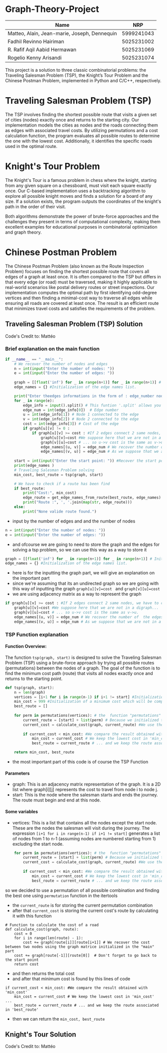 # Graph-Theory-Project
| Name | NRP |
|-----------------|-----------------|
| Matteo, Alain, Jean-marie, Joseph, Dennequin | 5999241043 | 
| Fadhil Revinno Hairiman    | 5025231002 |
| R. Rafif Aqil Aabid Hermawan     | 5025231069 | 
| Rogelio Kenny Arisandi | 5025231074 | 

This project is a solution to three classic combinatorial problems: the Traveling Salesman Problem (TSP), the Knight’s Tour Problem and the Chinese Postman Problem, implemented in Python and C/C++, respectively.

# Traveling Salesman Problem (TSP)
The TSP involves finding the shortest possible route that visits a given set of cities (nodes) exactly once and returns to the starting city. Our implementation models the cities as nodes and the roads connecting them as edges with associated travel costs. By utilizing permutations and a cost calculation function, the program evaluates all possible routes to determine the one with the lowest cost. Additionally, it identifies the specific roads used in the optimal route.

# Knight's Tour Problem
The Knight's Tour is a famous problem in chess where the knight, starting from any given square on a chessboard, must visit each square exactly once. Our C-based implementation uses a backtracking algorithm to explore all possible knight moves and finds a solution for a board of any size. If a solution exists, the program outputs the coordinates of the knight's path in the order of their visit.

Both algorithms demonstrate the power of brute-force approaches and the challenges they present in terms of computational complexity, making them excellent examples for educational purposes in combinatorial optimization and graph theory.

# Chinese Postman Problem
The Chinese Postman Problem (also known as the Route Inspection Problem) focuses on finding the shortest possible route that covers all edges of a graph at least once. It is often compared to the TSP but differs in that every edge (or road) must be traversed, making it highly applicable to real-world scenarios like postal delivery routes or street inspections. Our implementation computes the optimal path by first identifying odd-degree vertices and then finding a minimal-cost way to traverse all edges while ensuring all roads are covered at least once. The result is an efficient route that minimizes travel costs and satisfies the requirements of the problem.

## Traveling Salesman Problem (TSP) Solution
Code's Credit to: Mattéo
### Brief explanation on the main function
```python
if __name__ == "__main__":
    # We recover the number of nodes and edges
    n = int(input("Enter the number of nodes: "))
    e = int(input("Enter the number of edges: "))
    
    graph = [[float('inf') for _ in range(n+1)] for _ in range(n+1)] # Initialization of the cost matrice.
    edge_names = {} #Initialization of the edge names list.

    print("Enter theedges informations in the form of : edge_number node1 node2 cost")
    for _ in range(e):
        edge_info = input().split() # This funtion '.split' allows you to recover data in an array
        edge_num = int(edge_info[0])  # Edge number
        u = int(edge_info[1]) # Node 1 connected to the edge
        v = int(edge_info[2]) # Node 2 connected to the edge
        cost = int(edge_info[3]) # Cost of the edge
        if graph[u][v] != 0 :
            if graph[u][v] >= cost : #If 2 edges connect 2 same nodes, we have to compare the cost of the edges to keep the lowest cost.
                graph[u][v]=cost #We suppose here that we are not in a digraph...
                graph[v][u]=cost # ... so u->v cost is the same as v->u.
                edge_names[(u, v)] = edge_num # We recover the number of  the edges.
                edge_names[(v, u)] = edge_num # As we suppose that we are not in a digraph. The number of (u,v) is the same as (v,u)
        
    start = int(input("Enter the start point: ")) #Recover the start point
    print(edge_names )
    # Traveling Salesman Problem solving
    min_cost, best_route = tsp(graph, start)

    # We have to check if a route has been find
    if best_route:
        print("Cost:", min_cost)
        edge_route = get_edge_names_from_route(best_route, edge_names) #We recover the number of the edges by using the best route and all the edge names used
        print("Route :", ', '.join(map(str, edge_route)))
    else:
        print("None valide route found.")
```
* input by the number of edges and and the number of nodes
```python
n = int(input("Enter the number of nodes: "))
e = int(input("Enter the number of edges: "))
```
* and ofcourse we are going to need to store the graph and the edges for solving a tsp problem, so we can use this way as a way to store it
```python
graph = [[float('inf') for _ in range(n+1)] for _ in range(n+1)] # Initialization of the cost matrice.
edge_names = {} #Initialization of the edge names list.
```
* here is for the inputting the graph part, we will give an explanation on the important part
* since we're assuming that its an undirected graph so we are going with this way of inputting the graph `graph[u][v]=cost ` and `graph[v][u]=cost`
* we are using adjacency matrix as a way to represent the graph
```python
if graph[u][v] >= cost : #If 2 edges connect 2 same nodes, we have to compare the cost of the edges to keep the lowest cost.
    graph[u][v]=cost #We suppose here that we are not in a digraph...
    graph[v][u]=cost # ... so u->v cost is the same as v->u.
    edge_names[(u, v)] = edge_num # We recover the number of  the edges.
    edge_names[(v, u)] = edge_num # As we suppose that we are not in a digraph. The number of (u,v) is the same as (v,u)
```
### TSP Function explanation
#### Function Overview:
The function `tsp(graph, start)` is designed to solve the Traveling Salesman Problem (TSP) using a brute-force approach by trying all possible routes (permutations) between the nodes of a graph. The goal of the function is to find the minimum cost path (route) that visits all nodes exactly once and returns to the starting point.

```python
def tsp(graph, start):
    n = len(graph)
    vertices = [i+1 for i in range(n-1) if i+1 != start] #Initialization of an arry which contains all the number of the nodes except the start point.
    min_cost = 999 #Initialization of a minimum cost which will be compared later.
    best_route = []
    
    for perm in permutations(vertices): # the  function "permutations" from itertools library gives us all the permutations of the vertices array.
        current_route = [start] + list(perm) # Because we initialized the vertices array without the start point
        current_cost = calculate_cost(graph, current_route) #We use the function calculate_cost for each permutation.
        
        if current_cost < min_cost: #We compare the result obtained with 'min_cost'
            min_cost = current_cost # We keep the lowest cost in 'min_cost' ...
            best_route = current_route # ... and we keep the route associated in 'best_route'

    return min_cost, best_route
```
* the most important part of this code is of course the TSP Function
#### Parameters
* graph: This is an adjacency matrix representation of the graph. It is a 2D list where graph[i][j] represents the cost to travel from node i to node j.
* start: This is the node where the salesman starts and ends the journey. The route must begin and end at this node.
#### Some variables
* vertices: This is a list that contains all the nodes except the start node. These are the nodes the salesman will visit during the journey.
The expression `[i+1 for i in range(n-1) if i+1 != start]` generates a list of nodes from 1 to n-1 (assuming nodes are numbered starting from 1) excluding the start node.
```python
    for perm in permutations(vertices): # the  function "permutations" from itertools library gives us all the permutations of the vertices array.
        current_route = [start] + list(perm) # Because we initialized the vertices array without the start point
        current_cost = calculate_cost(graph, current_route) #We use the function calculate_cost for each permutation.
        
        if current_cost < min_cost: #We compare the result obtained with 'min_cost'
            min_cost = current_cost # We keep the lowest cost in 'min_cost' ...
            best_route = current_route # ... and we keep the route associated in 'best_route'
```
so we decided to use a permutation of all possible combination and finding the best one using `permutation` function in the itertools
* the `current_route` is for storing the current permutation combination
* after that `current_cost` is storing the current cost's route by calculating it with this function
```
# Function to calculate the cost of a road
def calculate_cost(graph, route):
    cost = 0
    for i in range(len(route) - 1):
        cost += graph[route[i]][route[i+1]] # We recover the cost between two nodes using the graph matrice initialized in the "main" part
    cost += graph[route[-1]][route[0]]  # Don't forget to go back to the start point
    return cost
```
* and then returns the total cost
* and after that minimum cost is found by this lines of code
```
if current_cost < min_cost: #We compare the result obtained with 'min_cost'
    min_cost = current_cost # We keep the lowest cost in 'min_cost' ...
    best_route = current_route # ... and we keep the route associated in 'best_route'
```
* then we can return the `min_cost, best_route`

## Knight's Tour Solution
Code's Credit to: Mattéo

